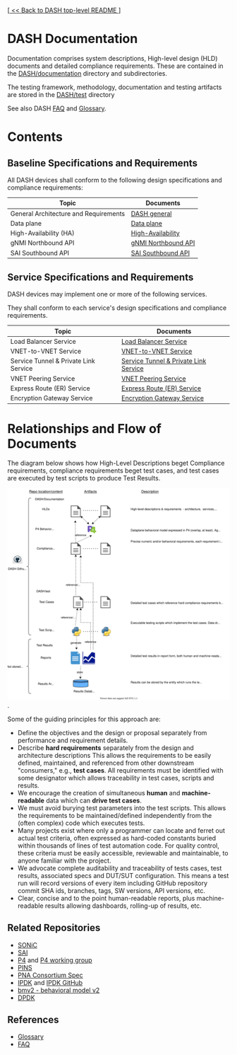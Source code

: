 [[ << Back to DASH top-level README ](../README.md)]
# DASH Documentation 

Documentation comprises system descriptions, High-level design (HLD) documents and detailed compliance requirements. These are contained in the [DASH/documentation](./) directory and subdirectories.

The testing framework, methodology, documentation and testing artifacts are stored in the [DASH/test](../test) directory

See also DASH [FAQ](https://github.com/Azure/DASH/wiki/FAQ) and [Glossary](https://github.com/Azure/DASH/wiki/Glossary). 

# Contents

## Baseline Specifications and Requirements

All DASH devices shall conform to the following design specifications and compliance requirements:

| Topic                                 | Documents                                   |
| ------------------------------------- | --------------------------------------------|
| General Architecture and Requirements | [DASH general](./general/README.md)|        |
| Data plane                            | [Data plane](./dataplane/README.md)         |
| High-Availability (HA)                | [High-Availability](./high-avail/README.md) |
| gNMI Northbound API                   | [gNMI Northbound API](./gnmi/README.md)     |
| SAI Southbound API                    | [SAI Southbound API](./sai/README.md)       |

## Service Specifications and Requirements

DASH devices may implement one or more of the following services.

They shall conform to each service's design specifications and compliance requirements.

| Topic                                 | Documents                                                         |
| --------------------------------------| ------------------------------------------------------------------|
| Load Balancer Service                 | [Load Balancer Service](./load-bal-service/README.md)             |
| VNET-to-VNET Service                  | [VNET-to-VNET Service](./vnet2vnet-service/README.md)             |
| Service Tunnel & Private Link Service | [Service Tunnel & Private Link Service](./stpl-service/README.md) |
| VNET Peering Service                  | [VNET Peering Service ](./vnet-peering-service/README.md)         |
| Express Route (ER) Service            | [Express Route (ER) Service](./express-route-service/README.md)   |
| Encryption Gateway Service            | [Encryption Gateway Service](./encrypt-gw-service/README.md)      |

# Relationships and Flow of Documents
The diagram below shows how High-Level Descriptions beget Compliance requirements, compliance requirements beget test cases, and test cases are executed by test scripts to produce Test Results.

![dash-specs-flow](images/general/dash-specs-flow.svg).

Some of the guiding principles for this approach are:
* Define the objectives and the design or proposal separately from performance and requirement details.
* Describe **hard requirements** separately from the design and architecture descriptions This allows the requirements to be easily defined, maintained, and referenced from other downstream "consumers," e.g., **test cases**. All requirements must be identified with some designator which allows traceability in test cases, scripts and results.
* We encourage the creation of simultaneous **human** and **machine-readable** data which can **drive test cases**.  
* We must avoid burying test parameters into the test scripts. This allows the requirements to be maintained/defined independently from the (often complex) code which executes tests. 
* Many projects exist where only a programmer can locate and ferret out actual test criteria, often expressed as hard-coded constants buried within thousands of lines of test automation code. For quality control, these criteria must be easily accessible, reviewable and maintainable, to anyone familiar with the project.
* We advocate complete auditability and traceability of tests cases, test results, associated specs and DUT/SUT configuration. This means a test run will record versions of every item including GitHub repository commit SHA ids, branches, tags, SW versions, API versions, etc.
* Clear, concise and to the point human-readable reports, plus machine-readable results allowing dashboards, rolling-up of results, etc.

## Related Repositories

- [SONiC](https://github.com/Azure/SONiC)
- [SAI](https://github.com/opencomputeproject/SAI)
- [P4](https://opennetworking.org/p4) and [P4 working group](https://p4.org/working-groups)
- [PINS](opennetworking.org/pins)
- [PNA Consortium Spec](https://p4.org/p4-spec/docs/PNA-v0.5.0.html)
- [IPDK](https://ipdk.io/) and [IPDK GitHub](https://github.com/ipdk-io/ipdk-io.github.io)
- [bmv2 - behavioral model v2](https://github.com/p4lang/behavioral-model)
- [DPDK](https://www.dpdk.org)


## References

- [Glossary](https://github.com/Azure/DASH/wiki/Glossary)
- [FAQ](https://github.com/Azure/DASH/wiki/FAQ)


